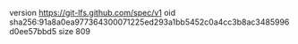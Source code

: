 version https://git-lfs.github.com/spec/v1
oid sha256:91a8a0ea977364300071225ed293a1bb5452c0a4cc3b8ac3485996d0ee57bbd5
size 809
